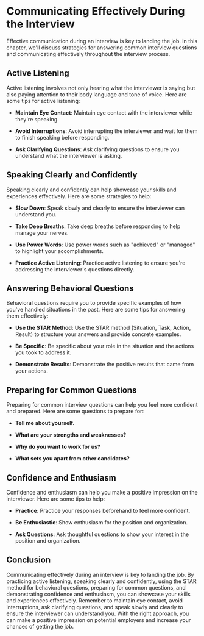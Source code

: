 Communicating Effectively During the Interview
===============================================================================================

Effective communication during an interview is key to landing the job. In this chapter, we'll discuss strategies for answering common interview questions and communicating effectively throughout the interview process.

Active Listening
----------------

Active listening involves not only hearing what the interviewer is saying but also paying attention to their body language and tone of voice. Here are some tips for active listening:

* **Maintain Eye Contact**: Maintain eye contact with the interviewer while they're speaking.

* **Avoid Interruptions**: Avoid interrupting the interviewer and wait for them to finish speaking before responding.

* **Ask Clarifying Questions**: Ask clarifying questions to ensure you understand what the interviewer is asking.

Speaking Clearly and Confidently
--------------------------------

Speaking clearly and confidently can help showcase your skills and experiences effectively. Here are some strategies to help:

* **Slow Down**: Speak slowly and clearly to ensure the interviewer can understand you.

* **Take Deep Breaths**: Take deep breaths before responding to help manage your nerves.

* **Use Power Words**: Use power words such as "achieved" or "managed" to highlight your accomplishments.

* **Practice Active Listening**: Practice active listening to ensure you're addressing the interviewer's questions directly.

Answering Behavioral Questions
------------------------------

Behavioral questions require you to provide specific examples of how you've handled situations in the past. Here are some tips for answering them effectively:

* **Use the STAR Method**: Use the STAR method (Situation, Task, Action, Result) to structure your answers and provide concrete examples.

* **Be Specific**: Be specific about your role in the situation and the actions you took to address it.

* **Demonstrate Results**: Demonstrate the positive results that came from your actions.

Preparing for Common Questions
------------------------------

Preparing for common interview questions can help you feel more confident and prepared. Here are some questions to prepare for:

* **Tell me about yourself.**

* **What are your strengths and weaknesses?**

* **Why do you want to work for us?**

* **What sets you apart from other candidates?**

Confidence and Enthusiasm
-------------------------

Confidence and enthusiasm can help you make a positive impression on the interviewer. Here are some tips to help:

* **Practice**: Practice your responses beforehand to feel more confident.

* **Be Enthusiastic**: Show enthusiasm for the position and organization.

* **Ask Questions**: Ask thoughtful questions to show your interest in the position and organization.

Conclusion
----------

Communicating effectively during an interview is key to landing the job. By practicing active listening, speaking clearly and confidently, using the STAR method for behavioral questions, preparing for common questions, and demonstrating confidence and enthusiasm, you can showcase your skills and experiences effectively. Remember to maintain eye contact, avoid interruptions, ask clarifying questions, and speak slowly and clearly to ensure the interviewer can understand you. With the right approach, you can make a positive impression on potential employers and increase your chances of getting the job.
